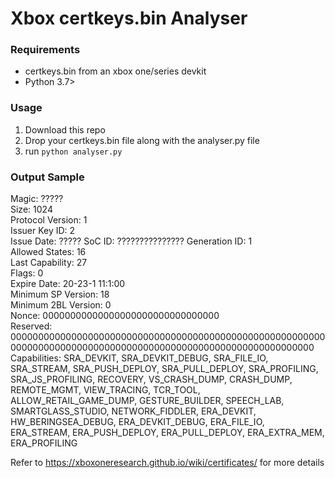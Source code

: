 # Xbox certkeys.bin Analyser

### Requirements
* certkeys.bin from an xbox one/series devkit
* Python 3.7>

### Usage
1. Download this repo
2. Drop your certkeys.bin file along with the analyser.py file
3. run ```python analyser.py```

### Output Sample

Magic: ?????  
Size: 1024  
Protocol Version: 1  
Issuer Key ID: 2  
Issue Date: ?????
SoC ID: ???????????????
Generation ID: 1  
Allowed States: 16  
Last Capability: 27  
Flags: 0  
Expire Date: 20-23-1 11:1:00  
Minimum SP Version: 18  
Minimum 2BL Version: 0  
Nonce: 00000000000000000000000000000000  
Reserved: 0000000000000000000000000000000000000000000000000000000000000000000000000000000000000000000000000000000000000000  
Capabilities: SRA_DEVKIT, SRA_DEVKIT_DEBUG, SRA_FILE_IO, SRA_STREAM, SRA_PUSH_DEPLOY, SRA_PULL_DEPLOY, SRA_PROFILING, SRA_JS_PROFILING, RECOVERY, VS_CRASH_DUMP, CRASH_DUMP, REMOTE_MGMT, VIEW_TRACING, TCR_TOOL, ALLOW_RETAIL_GAME_DUMP, GESTURE_BUILDER, SPEECH_LAB, SMARTGLASS_STUDIO, NETWORK_FIDDLER, ERA_DEVKIT, HW_BERINGSEA_DEBUG, ERA_DEVKIT_DEBUG, ERA_FILE_IO, ERA_STREAM, ERA_PUSH_DEPLOY, ERA_PULL_DEPLOY, ERA_EXTRA_MEM, ERA_PROFILING  


Refer to https://xboxoneresearch.github.io/wiki/certificates/ for more details

